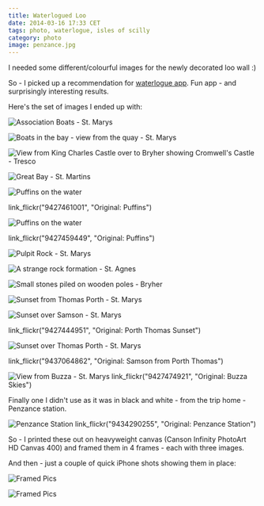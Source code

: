 ```yaml
---
title: Waterlogued Loo
date: 2014-03-16 17:33 CET
tags: photo, waterlogue, isles of scilly
category: photo
image: penzance.jpg
---
```


I needed some different/colourful images for the newly decorated loo wall :)

So - I picked up a recommendation for [waterlogue app](http://www.waterlogueapp.com/). Fun app - and surprisingly interesting results.

Here's the set of images I ended up with:

![Association Boats - St. Marys](association-boats.jpg 'Association Boats - St. Marys')

![Boats in the bay - view from the quay - St. Marys](boats-in-the-bay.jpg 'Boats in the bay - view from the quay - St. Marys')

![View from King Charles Castle over to Bryher showing Cromwell's Castle - Tresco](bryher-from-tresco.jpg 'View from King Charles Castle over to Bryher showing Cromwell\'s Castle - Tresco')

![Great Bay - St. Martins](great-bay.jpg 'Great Bay - St. Martins')

![Puffins on the water](puffins1.jpg 'Puffins on the water')

link_flickr("9427461001", "Original: Puffins")

![Puffins on the water](puffins2.jpg 'Puffins on the water')

link_flickr("9427459449", "Original: Puffins")

![Pulpit Rock - St. Marys](pulpit-rock.jpg 'Pulpit Rock - St. Marys')

![A strange rock formation - St. Agnes](rock-on-agnes.jpg 'A strange rock formation - St. Agnes')

![Small stones piled on wooden poles - Bryher](rock-piles-bryher.jpg 'Small stones piled on wooden poles - Bryher')

![Sunset from Thomas Porth - St. Marys](sunset-from-thomas-porth.jpg 'Sunset from Thomas Porth - St. Marys')

![Sunset over Samson - St. Marys](sunset-over-samson.jpg 'Sunset over Samson - St. Marys')

link_flickr("9427444951", "Original: Porth Thomas Sunset")

![Sunset over Thomas Porth - St. Marys](sunset-over-thomas-porth.jpg 'Sunset over Thomas Porth - St. Marys')

link_flickr("9437064862", "Original: Samson from Porth Thomas")

![View from Buzza - St. Marys](view-from-buzza.jpg 'View from Buzza - St. Marys')
  link_flickr("9427474921", "Original: Buzza Skies")

Finally one I didn't use as it was in black and white - from the trip home - Penzance station.

![Penzance Station](penzance.jpg 'Penzance Station')
  link_flickr("9434290255", "Original: Penzance Station")

So - I printed these out on heavyweight canvas (Canson Infinity PhotoArt HD Canvas 400) and framed them in 4 frames - each with three images.

And then - just a couple of quick iPhone shots showing them in place:

![Framed Pics](pics1.jpg 'Framed Pics')

![Framed Pics](pics2.jpg 'Framed Pics')

